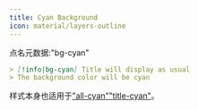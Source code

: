 ```yaml
---
title: Cyan Background
icon: material/layers-outline
---
```


点名元数据:"bg-cyan"

```md
> [!info|bg-cyan] Title will display as usual
> The background color will be cyan
```

样式本身也适用于["all-cyan"](。/combined-styling/page-5.md)["title-cyan"](。/title-styling/page-5.md)。